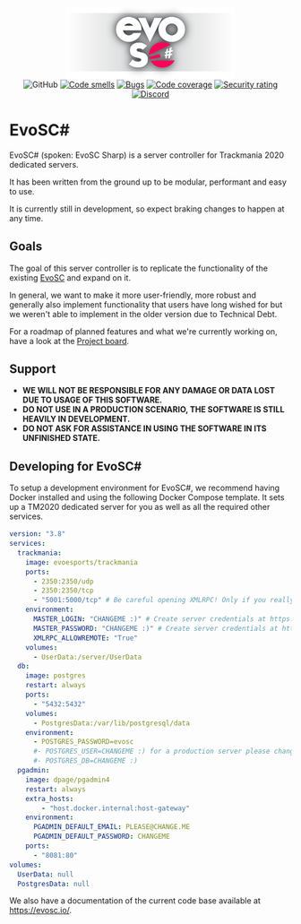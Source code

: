 <div align="center">
    <img src="./images/evosc_full.png" width="60%">
    <br>
    <img alt="GitHub" src="https://img.shields.io/github/license/EvoEsports/EvoSC-sharp">
    <a href="https://sonarcloud.io/project/issues?resolved=false&types=CODE_SMELL&id=EvoEsports_EvoSC-sharp"><img alt="Code smells" src="https://sonarcloud.io/api/project_badges/measure?project=EvoEsports_EvoSC-sharp&metric=code_smells"></a>
    <a href="https://sonarcloud.io/project/issues?resolved=false&types=BUG&id=EvoEsports_EvoSC-sharp"><img alt="Bugs" src="https://sonarcloud.io/api/project_badges/measure?project=EvoEsports_EvoSC-sharp&metric=bugs"></a>
    <a href="https://sonarcloud.io/component_measures?metric=Coverage&id=EvoEsports_EvoSC-sharp"><img alt="Code coverage" src="https://sonarcloud.io/api/project_badges/measure?project=EvoEsports_EvoSC-sharp&metric=alert_status"></a>
    <a href="https://sonarcloud.io/component_measures?metric=Security&view=list&id=EvoEsports_EvoSC-sharp"><img alt="Security rating" src="https://sonarcloud.io/api/project_badges/measure?project=EvoEsports_EvoSC-sharp&metric=security_rating"></a>
    <a href="https://discord.gg/evoesports"><img alt="Discord" src="https://img.shields.io/discord/384138149686935562?label=Discord&logo=discord&logoColor=fff"></a>
</div>

# EvoSC#

EvoSC# (spoken: EvoSC Sharp) is a server controller for Trackmania 2020 dedicated servers.

It has been written from the ground up to be modular, performant and easy to use.

It is currently still in development, so expect braking changes to happen at any time.

## Goals

The goal of this server controller is to replicate the functionality of the existing [EvoSC](https://github.com/EvoEsports/EvoSC) and expand on it.

In general, we want to make it more user-friendly, more robust and generally also implement functionality that users have long wished for but we weren't able to implement in the older version due to Technical Debt.

For a roadmap of planned features and what we're currently working on, have a look at the [Project board](https://github.com/orgs/evoesports/projects/8).

## Support

* **WE WILL NOT BE RESPONSIBLE FOR ANY DAMAGE OR DATA LOST DUE TO USAGE OF THIS SOFTWARE.**
* **DO NOT USE IN A PRODUCTION SCENARIO, THE SOFTWARE IS STILL HEAVILY IN DEVELOPMENT.**
* **DO NOT ASK FOR ASSISTANCE IN USING THE SOFTWARE IN ITS UNFINISHED STATE.**

## Developing for EvoSC#

To setup a development environment for EvoSC#, we recommend having Docker installed and using the following Docker Compose template.
It sets up a TM2020 dedicated server for you as well as all the required other services.

```yml
version: "3.8"
services:
  trackmania:
    image: evoesports/trackmania
    ports:
      - 2350:2350/udp
      - 2350:2350/tcp
      - "5001:5000/tcp" # Be careful opening XMLRPC! Only if you really need to.
    environment:
      MASTER_LOGIN: "CHANGEME :)" # Create server credentials at https://www.trackmania.com/player/dedicated-servers
      MASTER_PASSWORD: "CHANGEME :)" # Create server credentials at https://www.trackmania.com/player/dedicated-servers
      XMLRPC_ALLOWREMOTE: "True"
    volumes:
      - UserData:/server/UserData
  db:
    image: postgres
    restart: always
    ports:
      - "5432:5432"
    volumes:
      - PostgresData:/var/lib/postgresql/data 
    environment:
      - POSTGRES_PASSWORD=evosc
      #- POSTGRES_USER=CHANGEME :) for a production server please change those values!
      #- POSTGRES_DB=CHANGEME :)
  pgadmin:
    image: dpage/pgadmin4
    restart: always
    extra_hosts: 
        - "host.docker.internal:host-gateway"
    environment:
      PGADMIN_DEFAULT_EMAIL: PLEASE@CHANGE.ME
      PGADMIN_DEFAULT_PASSWORD: CHANGEME
    ports:
      - "8081:80"
volumes:
  UserData: null
  PostgresData: null

```

We also have a documentation of the current code base available at https://evosc.io/.
